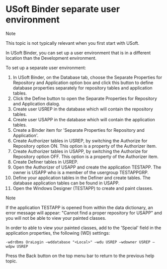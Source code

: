 # USoft Binder separate user environment

> [!NOTE]
> This topic is not typically relevant when you first start with USoft.

In USoft Binder, you can set up a user environment that is in a different location than the Development environment.

To set up a separate user environment:

1. In USoft Binder, on the Database tab, choose the Separate Properties for Repository and Application option box and click this button to define database properties separately for repository tables and application tables.
2. Click the Define button to open the Separate Properties for Repository and Application dialog.
3. Create user USREP in the database which will contain the repository tables.
4. Create user USAPP in the database which will contain the application tables.
5. Create a Binder item for 'Separate Properties for Repository and Application'.
6. Create Authorizer tables in USREP, by switching the Authorize for Repository option ON. This option is a property of the Authorizer item.
7. Create Authorizer tables in USAPP, by switching the Authorize for Repository option OFF. This option is a property of the Authorizer item.
8. Create Definer tables in USREP.
9. Open the Authorizer of USAPP and create the application TESTAPP. The owner is USAPP who is a member of the usergroup TESTAPPGRP.
10. Define your application tables in the Definer and create tables. The database application tables can be found in USAPP.
11. Open the Windows Designer (TESTAPP) to create and paint classes.

> [!NOTE]
> If the application TESTAPP is opened from within the data dictionary, an error message will appear: "Cannot find a proper repository for USAPP" and you will not be able to view your painted classes.

In order to able to view your painted classes, add to the 'Special' field in the application properties, the following (WD) settings:

```
-wdrdbms OraLogin –wddatabase "<Local>" –wdu USREP –wdowner USREP –wdpw USREP
```

Press the Back button on the top menu bar to return to the previous help topic.